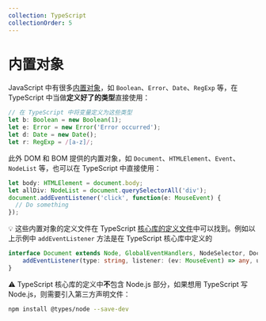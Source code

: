 ```yaml
---
collection: TypeScript
collectionOrder: 5
---
```




# 内置对象

JavaScript 中有很多[内置对象](https://developer.mozilla.org/en-US/docs/Web/JavaScript/Reference/Global_Objects)，如 `Boolean`、`Error`、`Date`、`RegExp` 等，在 TypeScript 中当做**定义好了的类型**直接使用：

```ts
// 在 TypeScript 中将变量定义为这些类型
let b: Boolean = new Boolean(1);
let e: Error = new Error('Error occurred');
let d: Date = new Date();
let r: RegExp = /[a-z]/;
```

此外 DOM 和 BOM 提供的内置对象，如 `Document`、`HTMLElement`、`Event`、`NodeList` 等，也可以在 TypeScript 中直接使用：

```ts
let body: HTMLElement = document.body;
let allDiv: NodeList = document.querySelectorAll('div');
document.addEventListener('click', function(e: MouseEvent) {
  // Do something
});
```

:bulb: 这些内置对象的定义文件在 TypeScript [核心库的定义文件](https://github.com/Microsoft/TypeScript/tree/master/src/lib)中可以找到。例如以上示例中 `addEventListener` 方法是在 TypeScript 核心库中定义的

```ts
interface Document extends Node, GlobalEventHandlers, NodeSelector, DocumentEvent {
    addEventListener(type: string, listener: (ev: MouseEvent) => any, useCapture?: boolean): void;
}
```

:warning: TypeScript 核心库的定义中**不**包含 Node.js 部分，如果想用 TypeScript 写 Node.js，则需要引入第三方声明文件：

```bash
npm install @types/node --save-dev
```



